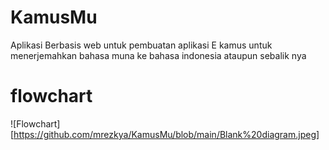 # KamusMu
Aplikasi Berbasis web untuk pembuatan aplikasi E kamus untuk menerjemahkan bahasa muna ke bahasa indonesia ataupun sebalik nya

# flowchart
![Flowchart][https://github.com/mrezkya/KamusMu/blob/main/Blank%20diagram.jpeg]
